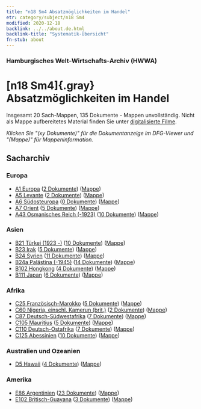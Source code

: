 ```yaml
---
title: "n18 Sm4 Absatzmöglichkeiten im Handel"
etr: category/subject/n18 Sm4
modified: 2020-12-18
backlink: ../../about.de.html
backlink-title: "Systematik-Übersicht"
fn-stub: about
---
```


### Hamburgisches Welt-Wirtschafts-Archiv (HWWA)
# [n18 Sm4]{.gray}&#8201; Absatzmöglichkeiten im Handel&#160; 




Insgesamt 20 Sach-Mappen, 135 Dokumente - Mappen unvollständig.
Nicht als Mappe aufbereitetes Material finden Sie unter [digitalisierte Filme](/film/h1_sh).

_Klicken Sie "(xy Dokumente)" für die Dokumentanzeige im DFG-Viewer und "(Mappe)" für Mappeninformation._

## Sacharchiv




### Europa

- [A1 Europa](../../../geo/about.de.html#A1) (<a href="https://dfg-viewer.de/show/?tx_dlf[id]=https://pm20.zbw.eu/mets/sh/1408xx/140892/1452xx/145266/public.mets.de.xml" target="_blank">2 Dokumente</a>) ([Mappe](http://purl.org/pressemappe20/folder/sh/140892,145266))
- [A5 Levante](../../../geo/about.de.html#A5) (<a href="https://dfg-viewer.de/show/?tx_dlf[id]=https://pm20.zbw.eu/mets/sh/1408xx/140898/1452xx/145266/public.mets.de.xml" target="_blank">2 Dokumente</a>) ([Mappe](http://purl.org/pressemappe20/folder/sh/140898,145266))
- [A6 Südosteuropa](../../../geo/about.de.html#A6) (<a href="https://dfg-viewer.de/show/?tx_dlf[id]=https://pm20.zbw.eu/mets/sh/1409xx/140900/1452xx/145266/public.mets.de.xml" target="_blank">0 Dokumente</a>) ([Mappe](http://purl.org/pressemappe20/folder/sh/140900,145266))
- [A7 Orient](../../../geo/about.de.html#A7) (<a href="https://dfg-viewer.de/show/?tx_dlf[id]=https://pm20.zbw.eu/mets/sh/1409xx/140902/1452xx/145266/public.mets.de.xml" target="_blank">5 Dokumente</a>) ([Mappe](http://purl.org/pressemappe20/folder/sh/140902,145266))
- [A43 Osmanisches Reich (-1923)](../../../geo/about.de.html#A43) (<a href="https://dfg-viewer.de/show/?tx_dlf[id]=https://pm20.zbw.eu/mets/sh/1410xx/141034/1452xx/145266/public.mets.de.xml" target="_blank">10 Dokumente</a>) ([Mappe](http://purl.org/pressemappe20/folder/sh/141034,145266))

### Asien

- [B21 Türkei (1923 -)](../../../geo/about.de.html#B21) (<a href="https://dfg-viewer.de/show/?tx_dlf[id]=https://pm20.zbw.eu/mets/sh/1411xx/141111/1452xx/145266/public.mets.de.xml" target="_blank">10 Dokumente</a>) ([Mappe](http://purl.org/pressemappe20/folder/sh/141111,145266))
- [B23 Irak](../../../geo/about.de.html#B23) (<a href="https://dfg-viewer.de/show/?tx_dlf[id]=https://pm20.zbw.eu/mets/sh/1411xx/141113/1452xx/145266/public.mets.de.xml" target="_blank">5 Dokumente</a>) ([Mappe](http://purl.org/pressemappe20/folder/sh/141113,145266))
- [B24 Syrien](../../../geo/about.de.html#B24) (<a href="https://dfg-viewer.de/show/?tx_dlf[id]=https://pm20.zbw.eu/mets/sh/1411xx/141114/1452xx/145266/public.mets.de.xml" target="_blank">11 Dokumente</a>) ([Mappe](http://purl.org/pressemappe20/folder/sh/141114,145266))
- [B24a Palästina (-1945)](../../../geo/about.de.html#B24a) (<a href="https://dfg-viewer.de/show/?tx_dlf[id]=https://pm20.zbw.eu/mets/sh/1411xx/141115/1452xx/145266/public.mets.de.xml" target="_blank">14 Dokumente</a>) ([Mappe](http://purl.org/pressemappe20/folder/sh/141115,145266))
- [B102 Hongkong](../../../geo/about.de.html#B102) (<a href="https://dfg-viewer.de/show/?tx_dlf[id]=https://pm20.zbw.eu/mets/sh/1412xx/141268/1452xx/145266/public.mets.de.xml" target="_blank">4 Dokumente</a>) ([Mappe](http://purl.org/pressemappe20/folder/sh/141268,145266))
- [B111 Japan](../../../geo/about.de.html#B111) (<a href="https://dfg-viewer.de/show/?tx_dlf[id]=https://pm20.zbw.eu/mets/sh/1412xx/141272/1452xx/145266/public.mets.de.xml" target="_blank">6 Dokumente</a>) ([Mappe](http://purl.org/pressemappe20/folder/sh/141272,145266))

### Afrika

- [C25 Französisch-Marokko](../../../geo/about.de.html#C25) (<a href="https://dfg-viewer.de/show/?tx_dlf[id]=https://pm20.zbw.eu/mets/sh/1413xx/141358/1452xx/145266/public.mets.de.xml" target="_blank">5 Dokumente</a>) ([Mappe](http://purl.org/pressemappe20/folder/sh/141358,145266))
- [C60 Nigeria, einschl. Kamerun (brit.)](../../../geo/about.de.html#C60) (<a href="https://dfg-viewer.de/show/?tx_dlf[id]=https://pm20.zbw.eu/mets/sh/1414xx/141409/1452xx/145266/public.mets.de.xml" target="_blank">2 Dokumente</a>) ([Mappe](http://purl.org/pressemappe20/folder/sh/141409,145266))
- [C87 Deutsch-Südwestafrika](../../../geo/about.de.html#C87) (<a href="https://dfg-viewer.de/show/?tx_dlf[id]=https://pm20.zbw.eu/mets/sh/1414xx/141450/1452xx/145266/public.mets.de.xml" target="_blank">7 Dokumente</a>) ([Mappe](http://purl.org/pressemappe20/folder/sh/141450,145266))
- [C105 Mauritius](../../../geo/about.de.html#C105) (<a href="https://dfg-viewer.de/show/?tx_dlf[id]=https://pm20.zbw.eu/mets/sh/1414xx/141469/1452xx/145266/public.mets.de.xml" target="_blank">5 Dokumente</a>) ([Mappe](http://purl.org/pressemappe20/folder/sh/141469,145266))
- [C110 Deutsch-Ostafrika](../../../geo/about.de.html#C110) (<a href="https://dfg-viewer.de/show/?tx_dlf[id]=https://pm20.zbw.eu/mets/sh/1414xx/141471/1452xx/145266/public.mets.de.xml" target="_blank">7 Dokumente</a>) ([Mappe](http://purl.org/pressemappe20/folder/sh/141471,145266))
- [C125 Abessinien](../../../geo/about.de.html#C125) (<a href="https://dfg-viewer.de/show/?tx_dlf[id]=https://pm20.zbw.eu/mets/sh/1414xx/141482/1452xx/145266/public.mets.de.xml" target="_blank">10 Dokumente</a>) ([Mappe](http://purl.org/pressemappe20/folder/sh/141482,145266))

### Australien und Ozeanien

- [D5 Hawaii](../../../geo/about.de.html#D5) (<a href="https://dfg-viewer.de/show/?tx_dlf[id]=https://pm20.zbw.eu/mets/sh/1415xx/141595/1452xx/145266/public.mets.de.xml" target="_blank">4 Dokumente</a>) ([Mappe](http://purl.org/pressemappe20/folder/sh/141595,145266))

### Amerika

- [E86 Argentinien](../../../geo/about.de.html#E86) (<a href="https://dfg-viewer.de/show/?tx_dlf[id]=https://pm20.zbw.eu/mets/sh/1416xx/141692/1452xx/145266/public.mets.de.xml" target="_blank">23 Dokumente</a>) ([Mappe](http://purl.org/pressemappe20/folder/sh/141692,145266))
- [E102 Britisch-Guayana](../../../geo/about.de.html#E102) (<a href="https://dfg-viewer.de/show/?tx_dlf[id]=https://pm20.zbw.eu/mets/sh/1417xx/141700/1452xx/145266/public.mets.de.xml" target="_blank">3 Dokumente</a>) ([Mappe](http://purl.org/pressemappe20/folder/sh/141700,145266))


